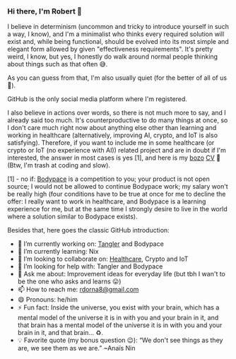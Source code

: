 ### Hi there, I'm Robert 👋

I believe in determinism (uncommon and tricky to introduce yourself in such a way, I know), and I'm a minimalist who thinks every required solution will exist and, while being functional, should be evolved into its most simple and elegant form allowed by given "effectiveness requirements". It's pretty weird, I know, but yes, I honestly do walk around normal people thinking about things such as that often 😅.

As you can guess from that, I'm also usually quiet (for the better of all of us 🤝).

GitHub is the only social media platform where I'm registered.

I also believe in actions over words, so there is not much more to say, and I already said too much. It's counterproductive to do many things at once, so I don't care much right now about anything else other than learning and working in healthcare (alternatively, improving AI, crypto, and IoT is also satisfying). Therefore, if you want to include me in some healthcare (or crypto or IoT (no experience with AI)) related project and are in doubt if I'm interested, the answer in most cases is yes [1], and here is my [bozo](https://apple.fandom.com/wiki/Bozo) [CV](Robert_Dorna_CV.pdf) 🫡 (Btw, I'm trash at coding and slow).

[1] - no if: [Bodypace](https://bodypace.org) is a competition to you; your product is not open source; I would not be allowed to continue Bodypace work; my salary won't be really high (four conditions have to be true at once for me to decline the offer: I really want to work in healthcare, and Bodypace is a learning experience for me, but at the same time I strongly desire to live in the world where a solution similar to Bodypace exists).


Besides that, here goes the classic GitHub introduction:

- 🔭 I’m currently working on: [Tangler](https://tangler.space) and Bodypace
- 🌱 I’m currently learning: Nix
- 👯 I’m looking to collaborate on: [Healthcare](https://en.wikipedia.org/wiki/Health_information_technology), Crypto and IoT
- 🤔 I’m looking for help with: Tangler and Bodypace
- 💬 Ask me about: Improvement ideas for everyday life (but tbh I wan't to be the one who asks and learns 😛)
- 📫 How to reach me: rdorna8@gmail.com
- 😄 Pronouns: he/him
- ⚡ Fun fact: Inside the universe, you exist with your brain, which has a mental model of the universe it is in with you and your brain in it, and that brain has a mental model of the universe it is in with you and your brain in it, and that brain... ♻️.
- 💡 Favorite quote (my bonus question 😉): “We don't see things as they are, we see them as we are.” ~Anaïs Nin
